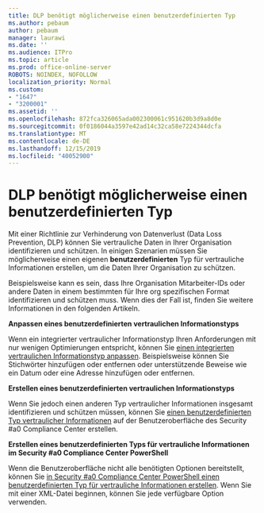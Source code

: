 ```yaml
---
title: DLP benötigt möglicherweise einen benutzerdefinierten Typ
ms.author: pebaum
author: pebaum
manager: laurawi
ms.date: ''
ms.audience: ITPro
ms.topic: article
ms.prod: office-online-server
ROBOTS: NOINDEX, NOFOLLOW
localization_priority: Normal
ms.custom:
- "1647"
- "3200001"
ms.assetid: ''
ms.openlocfilehash: 872fca326065ada002300061c951620b3d9a8d0e
ms.sourcegitcommit: 0f0186044a3597e42ad14c32ca58e7224344dcfa
ms.translationtype: MT
ms.contentlocale: de-DE
ms.lasthandoff: 12/15/2019
ms.locfileid: "40052900"
---
```

# <a name="dlp-might-need-a-custom-type"></a>DLP benötigt möglicherweise einen benutzerdefinierten Typ

Mit einer Richtlinie zur Verhinderung von Datenverlust (Data Loss Prevention, DLP) können Sie vertrauliche Daten in Ihrer Organisation identifizieren und schützen. In einigen Szenarien müssen Sie möglicherweise einen eigenen **benutzerdefinierten** Typ für vertrauliche Informationen erstellen, um die Daten Ihrer Organisation zu schützen.

Beispielsweise kann es sein, dass Ihre Organisation Mitarbeiter-IDs oder andere Daten in einem bestimmten für Ihre org spezifischen Format identifizieren und schützen muss. Wenn dies der Fall ist, finden Sie weitere Informationen in den folgenden Artikeln.
  
 **Anpassen eines benutzerdefinierten vertraulichen Informationstyps**
  
Wenn ein integrierter vertraulicher Informationstyp Ihren Anforderungen mit nur wenigen Optimierungen entspricht, können Sie [einen integrierten vertraulichen Informationstyp anpassen](https://docs.microsoft.com/office365/securitycompliance/customize-a-built-in-sensitive-information-type). Beispielsweise können Sie Stichwörter hinzufügen oder entfernen oder unterstützende Beweise wie ein Datum oder eine Adresse hinzufügen oder entfernen.
  
 **Erstellen eines benutzerdefinierten vertraulichen Informationstyps**
  
Wenn Sie jedoch einen anderen Typ vertraulicher Informationen insgesamt identifizieren und schützen müssen, können Sie [einen benutzerdefinierten Typ vertraulicher Informationen](https://docs.microsoft.com/office365/securitycompliance/create-a-custom-sensitive-information-type) auf der Benutzeroberfläche des Security #a0 Compliance Center erstellen.
  
**Erstellen eines benutzerdefinierten Typs für vertrauliche Informationen im Security #a0 Compliance Center PowerShell**

Wenn die Benutzeroberfläche nicht alle benötigten Optionen bereitstellt, können Sie [in Security #a0 Compliance Center PowerShell einen benutzerdefinierten Typ für vertrauliche Informationen erstellen](https://docs.microsoft.com/office365/securitycompliance/create-a-custom-sensitive-information-type-in-scc-powershell). Wenn Sie mit einer XML-Datei beginnen, können Sie jede verfügbare Option verwenden.

